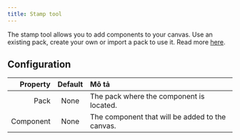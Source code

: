 ```yaml
---
title: Stamp tool
---
```


The stamp tool allows you to add components to your canvas.
Use an existing pack, create your own or import a pack to use it. Read more [here](../pack).

## Configuration

|  Property | Default | Mô tả                                                           |
| --------: | :-----: | :-------------------------------------------------------------- |
|      Pack |   None  | The pack where the component is located.        |
| Component |   None  | The component that will be added to the canvas. |
